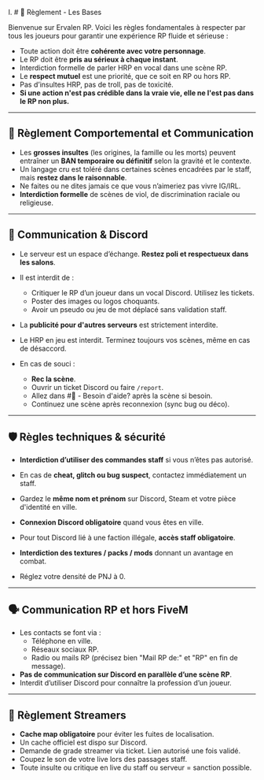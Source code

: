 I. # 🧱 Règlement - Les Bases

Bienvenue sur Ervalen RP. Voici les règles fondamentales à respecter par tous les joueurs pour garantir une expérience RP fluide et sérieuse :

- Toute action doit être **cohérente avec votre personnage**.
- Le RP doit être **pris au sérieux à chaque instant**.
- Interdiction formelle de parler HRP en vocal dans une scène RP.
- Le **respect mutuel** est une priorité, que ce soit en RP ou hors RP.
- Pas d’insultes HRP, pas de troll, pas de toxicité.
- **Si une action n'est pas crédible dans la vraie vie, elle ne l'est pas dans le RP non plus.**


---

## 🧠 Règlement Comportemental et Communication

- Les **grosses insultes** (les origines, la famille ou les morts) peuvent entraîner un **BAN temporaire ou définitif** selon la gravité et le contexte.
- Un langage cru est toléré dans certaines scènes encadrées par le staff, mais **restez dans le raisonnable**.
- Ne faites ou ne dites jamais ce que vous n’aimeriez pas vivre IG/IRL.
- **Interdiction formelle** de scènes de viol, de discrimination raciale ou religieuse.

---

## 💬 Communication & Discord

- Le serveur est un espace d’échange. **Restez poli et respectueux dans les salons**.
- Il est interdit de :
  - Critiquer le RP d’un joueur dans un vocal Discord. Utilisez les tickets.
  - Poster des images ou logos choquants.
  - Avoir un pseudo ou jeu de mot déplacé sans validation staff.

- La **publicité pour d'autres serveurs** est strictement interdite.
- Le HRP en jeu est interdit. Terminez toujours vos scènes, même en cas de désaccord.

- En cas de souci :
  - **Rec la scène**.
  - Ouvrir un ticket Discord ou faire `/report`.
  - Allez dans #👤 - Besoin d'aide? après la scène si besoin.
  - Continuez une scène après reconnexion (sync bug ou déco).

---

## 🛡️ Règles techniques & sécurité

- **Interdiction d’utiliser des commandes staff** si vous n’êtes pas autorisé.
- En cas de **cheat, glitch ou bug suspect**, contactez immédiatement un staff.
- Gardez le **même nom et prénom** sur Discord, Steam et votre pièce d'identité en ville.
- **Connexion Discord obligatoire** quand vous êtes en ville.
- Pour tout Discord lié à une faction illégale, **accès staff obligatoire**.

- **Interdiction des textures / packs / mods** donnant un avantage en combat.
- Réglez votre densité de PNJ à 0.

---

## 🗣️ Communication RP et hors FiveM

- Les contacts se font via :
  - Téléphone en ville.
  - Réseaux sociaux RP.
  - Radio ou mails RP (précisez bien "Mail RP de:" et "RP" en fin de message).
- **Pas de communication sur Discord en parallèle d’une scène RP**.
- Interdit d’utiliser Discord pour connaître la profession d’un joueur.

---

## 🎥 Règlement Streamers

- **Cache map obligatoire** pour éviter les fuites de localisation.
- Un cache officiel est dispo sur Discord.
- Demande de grade streamer via ticket. Lien autorisé une fois validé.
- Coupez le son de votre live lors des passages staff.
- Toute insulte ou critique en live du staff ou serveur = sanction possible.

